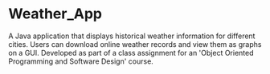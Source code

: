 # Weather_App
A Java application that displays historical weather information for different cities. Users can download online weather records and view them as graphs on a GUI. Developed as part of a class assignment for an 'Object Oriented Programming and Software Design' course.
